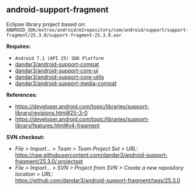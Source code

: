 ## android-support-fragment

Eclipse library project based on:<br/>
`ANDROID_SDK/extras/android/m2repository/com/android/support/support-fragment/25.3.0/support-fragment-25.3.0.aar`

**Requires:**
- `Android 7.1 (API 25) SDK Platform`
- [dandar3/android-support-compat](https://github.com/dandar3/android-support-compat/tree/25.3.0)
- [dandar3/android-support-core-ui](https://github.com/dandar3/android-support-core-ui/tree/25.3.0)
- [dandar3/android-support-core-utils](https://github.com/dandar3/android-support-core-utils/tree/25.3.0)
- [dandar3/android-support-media-compat](https://github.com/dandar3/android-support-media-compat/tree/25.3.0)

**References:**
- https://developer.android.com/topic/libraries/support-library/revisions.html#25-3-0
- https://developer.android.com/topic/libraries/support-library/features.html#v4-fragment

**SVN checkout:**
- _File > Import... > Team > Team Project Set > URL:_<br/>
  https://raw.githubusercontent.com/dandar3/android-support-fragment/25.3.0/.projectset
- _File > Import... > SVN > Project from SVN > Create a new repository location > URL:_<br/> 
  https://github.com/dandar3/android-support-fragment/tags/25.3.0